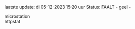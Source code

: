 laatste update: 
di 05-12-2023 15:20   uur 
Status: FAALT - geel - 
<div class="service Y">microstation</div><div class="service Y">httpstat</div>